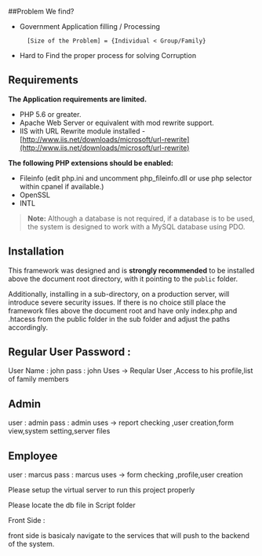 
##Problem We find?

- Government Application filling / Processing 
   
		[Size of the Problem] = {Individual < Group/Family}

- Hard to Find the proper process for solving Corruption 




## Requirements

**The Application requirements are limited.**

- PHP 5.6 or greater.
- Apache Web Server or equivalent with mod rewrite support.
- IIS with URL Rewrite module installed - [http://www.iis.net/downloads/microsoft/url-rewrite](http://www.iis.net/downloads/microsoft/url-rewrite)

**The following PHP extensions should be enabled:**

- Fileinfo (edit php.ini and uncomment php_fileinfo.dll or use php selector within cpanel if available.)
- OpenSSL
- INTL

> **Note:** Although a database is not required, if a database is to be used, the system is designed to work with a MySQL database using PDO.

## Installation

This framework was designed and is **strongly recommended** to be installed above the document root directory, with it pointing to the `public` folder.

Additionally, installing in a sub-directory, on a production server, will introduce severe security issues. If there is no choice still place the framework files above the document root and have only index.php and .htacess from the public folder in the sub folder and adjust the paths accordingly.

## Regular User Password : 
User Name : john
pass : john
Uses -> Reqular User ,Access to his profile,list of family members

## Admin
user : admin
pass : admin
uses -> report checking ,user creation,form view,system setting,server files

## Employee
user : marcus
pass : marcus
uses -> form checking ,profile,user creation

Please setup the virtual server to run this project properly

Please locate the db file in Script folder



Front Side :

front side is basicaly navigate to the services that will push to the backend of the system.
